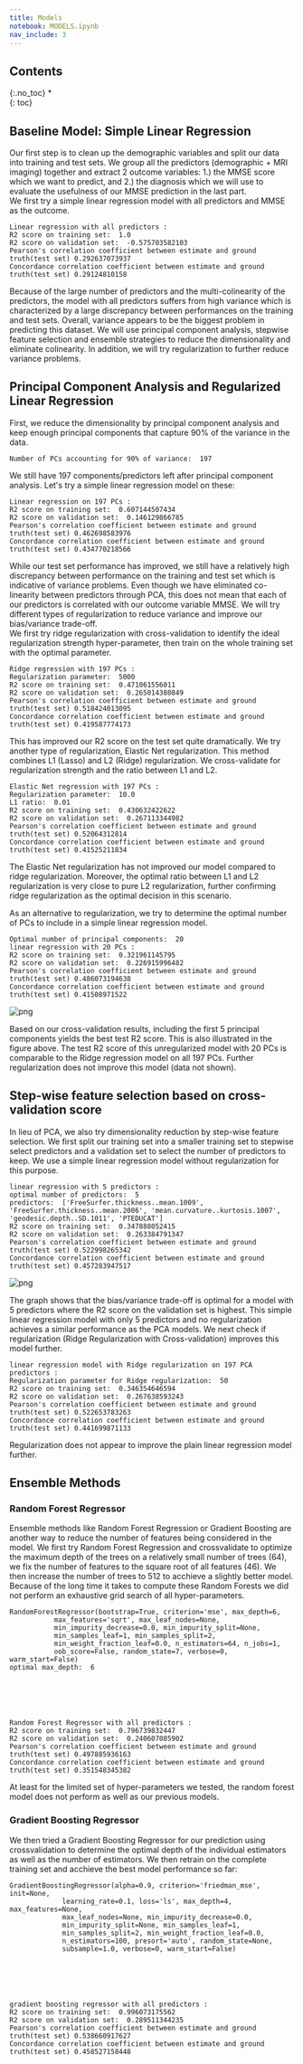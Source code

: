 ```yaml
---
title: Models
notebook: MODELS.ipynb
nav_include: 3
---
```


## Contents
{:.no_toc}
*  
{: toc}














## Baseline Model: Simple Linear Regression


Our first step is to clean up the demographic variables and split our data into training and test sets. We group all the predictors (demographic + MRI imaging) together and extract 2 outcome variables: 1.) the MMSE score which we want to predict, and 2.) the diagnosis which we will use to evaluate the usefulness of our MMSE prediction in the last part.  
We first try a simple linear regression model with all predictors and MMSE as the outcome.









    Linear regression with all predictors : 
    R2 score on training set:  1.0
    R2 score on validation set:  -0.575703582103
    Pearson's correlation coefficient between estimate and ground truth(test set) 0.292637073937
    Concordance correlation coefficient between estimate and ground truth(test set) 0.29124810158


Because of the large number of predictors and the multi-colinearity of the predictors, the model with all predictors suffers from high variance which is characterized by a large discrepancy between performances on the training and test sets. Overall, variance appears to be the biggest problem in predicting this dataset. We will use principal component analysis, stepwise feature selection and ensemble strategies to reduce the dimensionality and eliminate colinearity. In addition, we will try regularization to further reduce variance problems.

## Principal Component Analysis and Regularized Linear Regression
  
    
    
First, we reduce the dimensionality by principal component analysis and keep enough principal components that capture 90% of the variance in the data. 





    Number of PCs accounting for 90% of variance:  197


We still have 197 components/predictors left after principal component analysis. Let's try a simple linear regression model on these:





    Linear regression on 197 PCs : 
    R2 score on training set:  0.607144507434
    R2 score on validation set:  0.146129866785
    Pearson's correlation coefficient between estimate and ground truth(test set) 0.462698583976
    Concordance correlation coefficient between estimate and ground truth(test set) 0.434770218566


While our test set performance has improved, we still have a relatively high discrepancy between performance on the training and test set which is indicative of variance problems. Even though we have eliminated co-linearity between predictors through PCA, this does not mean that each of our predictors is correlated with our outcome variable MMSE. We will try different types of regularization to reduce variance and improve our bias/variance trade-off.  
We first try ridge regularization with cross-validation to identify the ideal regularization strength hyper-parameter, then train on the whole training set with the optimal parameter.





    Ridge regression with 197 PCs : 
    Regularization parameter:  5000
    R2 score on training set:  0.471061556011
    R2 score on validation set:  0.265014380849
    Pearson's correlation coefficient between estimate and ground truth(test set) 0.518424013095
    Concordance correlation coefficient between estimate and ground truth(test set) 0.419587774173


This has improved our R2 score on the test set quite dramatically. We try another type of regularization, Elastic Net regularization. This method combines L1 (Lasso) and L2 (Ridge) regularization. We cross-validate for regularization strength and the ratio between L1 and L2.





    Elastic Net regression with 197 PCs : 
    Regularization parameter:  10.0
    L1 ratio:  0.01
    R2 score on training set:  0.430632422622
    R2 score on validation set:  0.267113344982
    Pearson's correlation coefficient between estimate and ground truth(test set) 0.52064312814
    Concordance correlation coefficient between estimate and ground truth(test set) 0.41525211834


The Elastic Net regularization has not improved our model compared to ridge regularization. Moreover, the optimal ratio between L1 and L2 regularization  is very close to pure L2 regularization, further confirming ridge regularization as the optimal decision in this scenario.

As an alternative to regularization, we try to determine the optimal number of PCs to include in a simple linear regression model.





    
    Optimal number of principal components:  20
    linear regression with 20 PCs : 
    R2 score on training set:  0.321961145795
    R2 score on validation set:  0.226915996482
    Pearson's correlation coefficient between estimate and ground truth(test set) 0.486073194638
    Concordance correlation coefficient between estimate and ground truth(test set) 0.41508971522



![png](MODELS_files/MODELS_18_1.png)


Based on our cross-validation results, including the first 5 principal components yields the best test R2 score. This is also illustrated in the figure above. The test R2 score of this unregularized model with 20 PCs is comparable to the Ridge regression model on all 197 PCs. Further regularization does not improve this model (data not shown).

## Step-wise feature selection based on cross-validation score
  
    
In lieu of PCA, we also try dimensionality reduction by step-wise feature selection. We first split our training set into a smaller training set to stepwise select predictors and a validation set to select the number of predictors to keep. We use a simple linear regression model without regularization for this purpose.









    linear regression with 5 predictors : 
    optimal number of predictors:  5
    predictors:  ['FreeSurfer.thickness..mean.1009', 'FreeSurfer.thickness..mean.2006', 'mean.curvature..kurtosis.1007', 'geodesic.depth..SD.1011', 'PTEDUCAT']
    R2 score on training set:  0.347888052415
    R2 score on validation set:  0.263384791347
    Pearson's correlation coefficient between estimate and ground truth(test set) 0.522998265342
    Concordance correlation coefficient between estimate and ground truth(test set) 0.457283947517



![png](MODELS_files/MODELS_22_1.png)


The graph shows that the bias/variance trade-off is optimal for a model with 5 predictors where the R2 score on the validation set is highest. This simple linear regression model with only 5 predictors and no regularization achieves a similar performance as the PCA models. We next check if regularization (Ridge Regularization with Cross-validation) improves this model further.





    linear regression model with Ridge regularization on 197 PCA predictors : 
    Regularization parameter for Ridge regularization:  50
    R2 score on training set:  0.346354646594
    R2 score on validation set:  0.267638593243
    Pearson's correlation coefficient between estimate and ground truth(test set) 0.522653783263
    Concordance correlation coefficient between estimate and ground truth(test set) 0.441699871133


Regularization does not appear to improve the plain linear regression model further.

## Ensemble Methods
  
### Random Forest Regressor
  
   
Ensemble methods like Random Forest Regression or Gradient Boosting are another way to reduce the number of features being considered in the model. We first try Random Forest Regression and crossvalidate to optimize the maximum depth of the trees on a relatively small number of trees (64), we fix the number of features to the square root of all features (46). We then increase the number of trees to 512 to acchieve a slightly better model. Because of the long time it takes to compute these Random Forests we did not perform an exhaustive grid search of all hyper-parameters.





    RandomForestRegressor(bootstrap=True, criterion='mse', max_depth=6,
               max_features='sqrt', max_leaf_nodes=None,
               min_impurity_decrease=0.0, min_impurity_split=None,
               min_samples_leaf=1, min_samples_split=2,
               min_weight_fraction_leaf=0.0, n_estimators=64, n_jobs=1,
               oob_score=False, random_state=7, verbose=0, warm_start=False)
    optimal max_depth:  6






    Random Forest Regressor with all predictors : 
    R2 score on training set:  0.796739832447
    R2 score on validation set:  0.240607085902
    Pearson's correlation coefficient between estimate and ground truth(test set) 0.497885936163
    Concordance correlation coefficient between estimate and ground truth(test set) 0.351548345382


At least for the limited set of hyper-parameters we tested, the random forest model does not perform as well as our previous models.

### Gradient Boosting Regressor
  
We then tried a Gradient Boosting Regressor for our prediction using crossvalidation to determine the optimal depth of the individual estimators as well as the number of estimators. We then retrain on the complete training set and acchieve the best model performance so far:





    GradientBoostingRegressor(alpha=0.9, criterion='friedman_mse', init=None,
                 learning_rate=0.1, loss='ls', max_depth=4, max_features=None,
                 max_leaf_nodes=None, min_impurity_decrease=0.0,
                 min_impurity_split=None, min_samples_leaf=1,
                 min_samples_split=2, min_weight_fraction_leaf=0.0,
                 n_estimators=100, presort='auto', random_state=None,
                 subsample=1.0, verbose=0, warm_start=False)






    gradient boosting regressor with all predictors : 
    R2 score on training set:  0.996073175562
    R2 score on validation set:  0.289511344235
    Pearson's correlation coefficient between estimate and ground truth(test set) 0.538660917627
    Concordance correlation coefficient between estimate and ground truth(test set) 0.458527158448




```python

```

